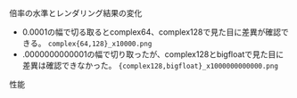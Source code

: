 倍率の水準とレンダリング結果の変化

- 0.0001の幅で切る取るとcomplex64、complex128で見た目に差異が確認できる。 `complex{64,128}_x10000.png`
- .0000000000001の幅で切り取ったが、complex128とbigfloatで見た目に差異は確認できなかった。 `{complex128,bigfloat}_x1000000000000.png`

性能

```

```
